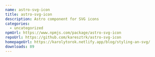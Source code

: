 ```yaml
---
name: astro-svg-icon
title: astro-svg-icon
description: Astro component for SVG icons
categories:
  - uncategorized
npmUrl: https://www.npmjs.com/package/astro-svg-icon
repoUrl: https://github.com/karesztrk/astro-svg-icon
homepageUrl: https://karolytorok.netlify.app/blog/styling-an-svg/
downloads: 89
---
```

